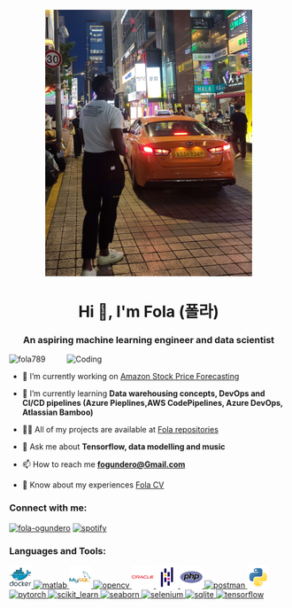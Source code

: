 <p align="center"> <img src="20220526_200944 - Copy.jpg" alt="drawing" height="481"/></p>
<h1 align="center">Hi 👋, I'm Fola (폴라)</h1>
<h3 align="center">An aspiring machine learning engineer and data scientist</h3>
<img align="right" alt="Coding" width="400" src="https://miro.medium.com/max/640/0*YyL79g0pgvpMnzta">

<p align="left"> <img src="https://komarev.com/ghpvc/?username=fola789&label=Profile%20views&color=0e75b6&style=flat" alt="fola789" /> </p>

- 🔭 I’m currently working on [Amazon Stock Price Forecasting](https://github.com/fola789/Amazon-Stock-Price-Forecasting-Using-LSTM-and-GAN/blob/master/AmazonStockPriceForecasting.ipynb)

- 🌱 I’m currently learning **Data warehousing concepts, DevOps and CI/CD pipelines (Azure Pieplines,AWS CodePipelines, Azure DevOps, Atlassian Bamboo)**

- 👨‍💻 All of my projects are available at [Fola repositories](https://github.com/fola789?tab=repositories)

- 💬 Ask me about **Tensorflow, data modelling and music**

- 📫 How to reach me **fogundero@Gmail.com**

- 📄 Know about my experiences [Fola CV](https://drive.google.com/file/d/1UHRTwI6uOkkQld0Mg-yJB2-SXlqbToIq/view?usp=sharing)


<h3 align="left">Connect with me:</h3>
<p align="left">
<a href="https://linkedin.com/in/fola-ogundero" target="blank"><img align="center" src="https://raw.githubusercontent.com/rahuldkjain/github-profile-readme-generator/master/src/images/icons/Social/linked-in-alt.svg" alt="fola-ogundero" height="30" width="40" /></a> 
<a href="https://open.spotify.com/user/fogundero?si=148c2987f4f041e1" target="_blank" rel="noreferrer"> <img align="center" src="https://upload.wikimedia.org/wikipedia/commons/thumb/7/74/Spotify_App_Logo.svg/400px-Spotify_App_Logo.svg.png?20210620075506" alt="spotify" width="40" height="40"/> </a>
</p>

<h3 align="left">Languages and Tools:</h3>
<p align="left"><a href="https://www.docker.com/" target="_blank" rel="noreferrer"> <img src="https://raw.githubusercontent.com/devicons/devicon/master/icons/docker/docker-original-wordmark.svg" alt="docker" width="40" height="40"/><a href="https://www.mathworks.com/" target="_blank" rel="noreferrer"> <img src="https://upload.wikimedia.org/wikipedia/commons/2/21/Matlab_Logo.png" alt="matlab" width="40" height="40"/> </a> <a href="https://www.mysql.com/" target="_blank" rel="noreferrer"> <img src="https://raw.githubusercontent.com/devicons/devicon/master/icons/mysql/mysql-original-wordmark.svg" alt="mysql" width="40" height="40"/> </a> <a href="https://opencv.org/" target="_blank" rel="noreferrer"> <img src="https://www.vectorlogo.zone/logos/opencv/opencv-icon.svg" alt="opencv" width="40" height="40"/> </a> <a href="https://www.oracle.com/" target="_blank" rel="noreferrer"> <img src="https://raw.githubusercontent.com/devicons/devicon/master/icons/oracle/oracle-original.svg" alt="oracle" width="40" height="40"/> </a> <a href="https://pandas.pydata.org/" target="_blank" rel="noreferrer"> <img src="https://raw.githubusercontent.com/devicons/devicon/2ae2a900d2f041da66e950e4d48052658d850630/icons/pandas/pandas-original.svg" alt="pandas" width="40" height="40"/> </a> <a href="https://www.php.net" target="_blank" rel="noreferrer"> <img src="https://raw.githubusercontent.com/devicons/devicon/master/icons/php/php-original.svg" alt="php" width="40" height="40"/> </a> <a href="https://postman.com" target="_blank" rel="noreferrer"> <img src="https://www.vectorlogo.zone/logos/getpostman/getpostman-icon.svg" alt="postman" width="40" height="40"/> </a> <a href="https://www.python.org" target="_blank" rel="noreferrer"> <img src="https://raw.githubusercontent.com/devicons/devicon/master/icons/python/python-original.svg" alt="python" width="40" height="40"/> </a> <a href="https://pytorch.org/" target="_blank" rel="noreferrer"> <img src="https://www.vectorlogo.zone/logos/pytorch/pytorch-icon.svg" alt="pytorch" width="40" height="40"/> </a> <a href="https://scikit-learn.org/" target="_blank" rel="noreferrer"> <img src="https://upload.wikimedia.org/wikipedia/commons/0/05/Scikit_learn_logo_small.svg" alt="scikit_learn" width="40" height="40"/> </a> <a href="https://seaborn.pydata.org/" target="_blank" rel="noreferrer"> <img src="https://seaborn.pydata.org/_images/logo-mark-lightbg.svg" alt="seaborn" width="40" height="40"/> </a> <a href="https://www.selenium.dev" target="_blank" rel="noreferrer"> <img src="https://raw.githubusercontent.com/detain/svg-logos/780f25886640cef088af994181646db2f6b1a3f8/svg/selenium-logo.svg" alt="selenium" width="40" height="40"/> </a> <a href="https://www.sqlite.org/" target="_blank" rel="noreferrer"> <img src="https://www.vectorlogo.zone/logos/sqlite/sqlite-icon.svg" alt="sqlite" width="40" height="40"/> </a> <a href="https://www.tensorflow.org" target="_blank" rel="noreferrer"> <img src="https://www.vectorlogo.zone/logos/tensorflow/tensorflow-icon.svg" alt="tensorflow" width="40" height="40"/> </a> </p>


